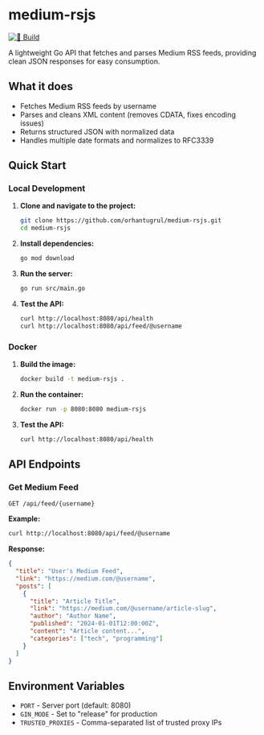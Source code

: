 # medium-rsjs

[![🐹 Build](https://github.com/orhantugrul/medium-rsjs/actions/workflows/build.yml/badge.svg)](https://github.com/orhantugrul/medium-rsjs/actions/workflows/build.yml)

A lightweight Go API that fetches and parses Medium RSS feeds, providing clean JSON responses for easy consumption.

## What it does

- Fetches Medium RSS feeds by username
- Parses and cleans XML content (removes CDATA, fixes encoding issues)
- Returns structured JSON with normalized data
- Handles multiple date formats and normalizes to RFC3339

## Quick Start

### Local Development

1. **Clone and navigate to the project:**

   ```bash
   git clone https://github.com/orhantugrul/medium-rsjs.git
   cd medium-rsjs
   ```

2. **Install dependencies:**

   ```bash
   go mod download
   ```

3. **Run the server:**

   ```bash
   go run src/main.go
   ```

4. **Test the API:**
   ```bash
   curl http://localhost:8080/api/health
   curl http://localhost:8080/api/feed/@username
   ```

### Docker

1. **Build the image:**

   ```bash
   docker build -t medium-rsjs .
   ```

2. **Run the container:**

   ```bash
   docker run -p 8080:8080 medium-rsjs
   ```

3. **Test the API:**
   ```bash
   curl http://localhost:8080/api/health
   ```

## API Endpoints

### Get Medium Feed

```
GET /api/feed/{username}
```

**Example:**

```bash
curl http://localhost:8080/api/feed/@username
```

**Response:**

```json
{
  "title": "User's Medium Feed",
  "link": "https://medium.com/@username",
  "posts": [
    {
      "title": "Article Title",
      "link": "https://medium.com/@username/article-slug",
      "author": "Author Name",
      "published": "2024-01-01T12:00:00Z",
      "content": "Article content...",
      "categories": ["tech", "programming"]
    }
  ]
}
```

## Environment Variables

- `PORT` - Server port (default: 8080)
- `GIN_MODE` - Set to "release" for production
- `TRUSTED_PROXIES` - Comma-separated list of trusted proxy IPs
